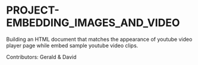 # PROJECT-EMBEDDING_IMAGES_AND_VIDEO

Building an HTML document that matches the appearance of youtube video player page while embed sample youtube video clips. 

Contributors: Gerald & David
